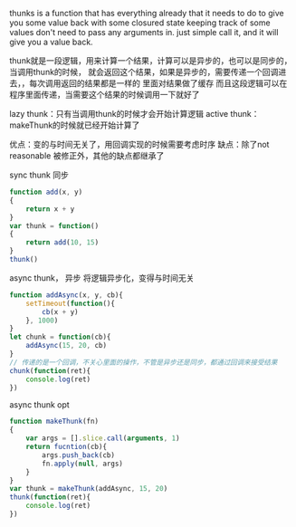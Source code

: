 thunks is a function that has everything already that it needs to do to give you some value back
with some closured state keeping track of some values
don't need to pass any arguments in. just simple call it, and it will give you a value back.

thunk就是一段逻辑，用来计算一个结果，计算可以是异步的，也可以是同步的，当调用thunk的时候，
就会返回这个结果，如果是异步的，需要传递一个回调进去，，每次调用返回的结果都是一样的
里面对结果做了缓存
而且这段逻辑可以在程序里面传递，当需要这个结果的时候调用一下就好了

lazy thunk：只有当调用thunk的时候才会开始计算逻辑
active thunk：makeThunk的时候就已经开始计算了

优点：变的与时间无关了，用回调实现的时候需要考虑时序
缺点：除了not reasonable 被修正外，其他的缺点都继承了

sync thunk  同步
```js
function add(x, y)
{
	return x + y
}
var thunk = function()
{
	return add(10, 15)
}
thunk()
```


async thunk， 异步
将逻辑异步化，变得与时间无关
```js
function addAsync(x, y, cb){
	setTimeout(function(){
		cb(x + y)
	}, 1000)
}
let chunk = function(cb){
	addAsync(15, 20, cb)
}
// 传递的是一个回调，不关心里面的操作，不管是异步还是同步，都通过回调来接受结果
chunk(function(ret){
	console.log(ret)
})
```

 async thunk opt
```js
function makeThunk(fn)
{
	var args = [].slice.call(arguments, 1)
	return fucntion(cb){
		args.push_back(cb)
		fn.apply(null, args)
	}
}
var thunk = makeThunk(addAsync, 15, 20)
thunk(function(ret){
	console.log(ret)
})
```